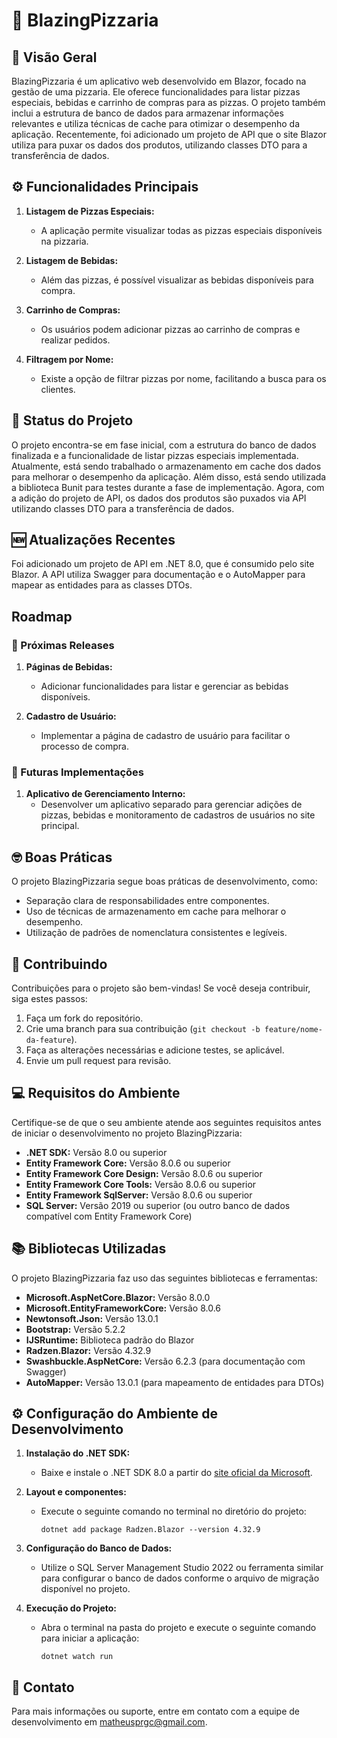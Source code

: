 # 🍕 BlazingPizzaria

## 🧐 Visão Geral

BlazingPizzaria é um aplicativo web desenvolvido em Blazor, focado na gestão de uma pizzaria. Ele oferece funcionalidades para listar pizzas especiais, bebidas e carrinho de compras para as pizzas. O projeto também inclui a estrutura de banco de dados para armazenar informações relevantes e utiliza técnicas de cache para otimizar o desempenho da aplicação. Recentemente, foi adicionado um projeto de API que o site Blazor utiliza para puxar os dados dos produtos, utilizando classes DTO para a transferência de dados.

## ⚙️ Funcionalidades Principais

1. **Listagem de Pizzas Especiais:**
   - A aplicação permite visualizar todas as pizzas especiais disponíveis na pizzaria.

2. **Listagem de Bebidas:**
   - Além das pizzas, é possível visualizar as bebidas disponíveis para compra.

3. **Carrinho de Compras:**
   - Os usuários podem adicionar pizzas ao carrinho de compras e realizar pedidos.

4. **Filtragem por Nome:**
   - Existe a opção de filtrar pizzas por nome, facilitando a busca para os clientes.

## 🔋 Status do Projeto

O projeto encontra-se em fase inicial, com a estrutura do banco de dados finalizada e a funcionalidade de listar pizzas especiais implementada. Atualmente, está sendo trabalhado o armazenamento em cache dos dados para melhorar o desempenho da aplicação. Além disso, está sendo utilizada a biblioteca Bunit para testes durante a fase de implementação. Agora, com a adição do projeto de API, os dados dos produtos são puxados via API utilizando classes DTO para a transferência de dados.

## 🆕 Atualizações Recentes

Foi adicionado um projeto de API em .NET 8.0, que é consumido pelo site Blazor. A API utiliza Swagger para documentação e o AutoMapper para mapear as entidades para as classes DTOs.

## Roadmap

### 📖 Próximas Releases

1. **Páginas de Bebidas:**
   - Adicionar funcionalidades para listar e gerenciar as bebidas disponíveis.

2. **Cadastro de Usuário:**
   - Implementar a página de cadastro de usuário para facilitar o processo de compra.

### 🚀 Futuras Implementações

1. **Aplicativo de Gerenciamento Interno:**
   - Desenvolver um aplicativo separado para gerenciar adições de pizzas, bebidas e monitoramento de cadastros de usuários no site principal.

## 🤓 Boas Práticas

O projeto BlazingPizzaria segue boas práticas de desenvolvimento, como:
- Separação clara de responsabilidades entre componentes.
- Uso de técnicas de armazenamento em cache para melhorar o desempenho.
- Utilização de padrões de nomenclatura consistentes e legíveis.

## 💬 Contribuindo

Contribuições para o projeto são bem-vindas! Se você deseja contribuir, siga estes passos:
1. Faça um fork do repositório.
2. Crie uma branch para sua contribuição (`git checkout -b feature/nome-da-feature`).
3. Faça as alterações necessárias e adicione testes, se aplicável.
4. Envie um pull request para revisão.

## 💻 Requisitos do Ambiente

Certifique-se de que o seu ambiente atende aos seguintes requisitos antes de iniciar o desenvolvimento no projeto BlazingPizzaria:

- **.NET SDK:** Versão 8.0 ou superior
- **Entity Framework Core:** Versão 8.0.6 ou superior
- **Entity Framework Core Design:** Versão 8.0.6 ou superior
- **Entity Framework Core Tools:** Versão 8.0.6 ou superior
- **Entity Framework SqlServer:** Versão 8.0.6 ou superior
- **SQL Server:** Versão 2019 ou superior (ou outro banco de dados compatível com Entity Framework Core)

## 📚 Bibliotecas Utilizadas

O projeto BlazingPizzaria faz uso das seguintes bibliotecas e ferramentas:

- **Microsoft.AspNetCore.Blazor:** Versão 8.0.0
- **Microsoft.EntityFrameworkCore:** Versão 8.0.6
- **Newtonsoft.Json:** Versão 13.0.1
- **Bootstrap:** Versão 5.2.2
- **IJSRuntime:** Biblioteca padrão do Blazor
- **Radzen.Blazor:** Versão 4.32.9
- **Swashbuckle.AspNetCore:** Versão 6.2.3 (para documentação com Swagger)
- **AutoMapper:** Versão 13.0.1 (para mapeamento de entidades para DTOs)

## ⚙️ Configuração do Ambiente de Desenvolvimento

1. **Instalação do .NET SDK:**
   - Baixe e instale o .NET SDK 8.0 a partir do [site oficial da Microsoft](https://dotnet.microsoft.com/download).

2. **Layout e componentes:**
   - Execute o seguinte comando no terminal no diretório do projeto:
     ```
     dotnet add package Radzen.Blazor --version 4.32.9
     ```

3. **Configuração do Banco de Dados:**
   - Utilize o SQL Server Management Studio 2022 ou ferramenta similar para configurar o banco de dados conforme o arquivo de migração disponível no projeto.

4. **Execução do Projeto:**
   - Abra o terminal na pasta do projeto e execute o seguinte comando para iniciar a aplicação:
     ```
     dotnet watch run
     ```

## 📧 Contato

Para mais informações ou suporte, entre em contato com a equipe de desenvolvimento em [matheusprgc@gmail.com](mailto:matheusprgc@gmail.com).
